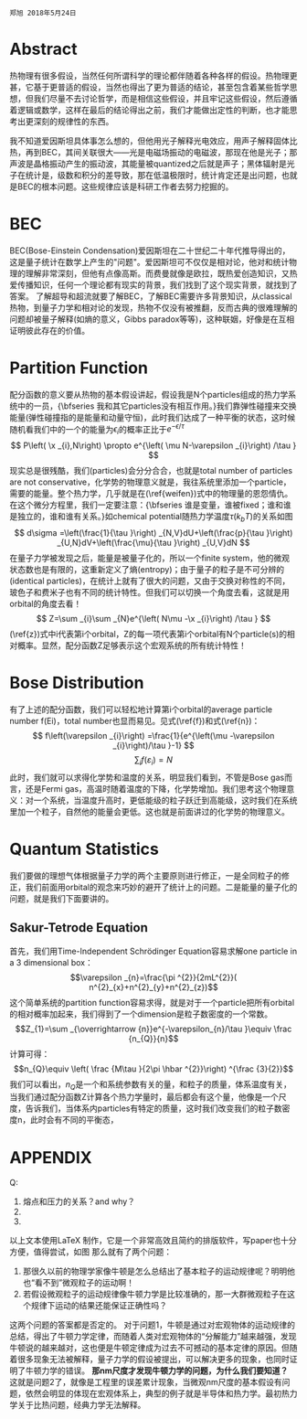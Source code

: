 `郑旭 2018年5月24日`
# Abstract
热物理有很多假设，当然任何所谓科学的理论都伴随着各种各样的假设。热物理更甚，它基于更普适的假设，当然也得出了更为普适的结论，甚至包含着某些哲学思想，但我们尽量不去讨论哲学，而是相信这些假设，并且牢记这些假设，然后遵循着逻辑或数学，这样在最后的结论得出之前，我们才能做出定性的判断，也才能思考出更深刻的规律性的东西。

我不知道爱因斯坦具体事怎么想的，但他用光子解释光电效应，用声子解释固体比热，再到BEC，其间关联很大——光是电磁场振动的电磁波，那现在他是光子；那声波是晶格振动产生的振动波，其能量被quantized之后就是声子；黑体辐射是光子在统计是，级数和积分的差导致，那在低温极限时，统计肯定还是出问题，也就是BEC的根本问题。这些规律应该是科研工作者去努力挖掘的。
# BEC
BEC(Bose-Einstein Condensation)爱因斯坦在二十世纪二十年代推导得出的，这是量子统计在数学上产生的"问题"。爱因斯坦可不仅仅是相对论，他对和统计物理的理解非常深刻，但他有点像高斯。而费曼就像是欧拉，既热爱创造知识，又热爱传播知识，任何一个理论都有现实的背景，我们找到了这个现实背景，就找到了答案。
了解超导和超流就要了解BEC，了解BEC需要许多背景知识，从classical热物，到量子力学和相对论的发现，热物不仅没有被推翻，反而古典的很难理解的问题却被量子解释(如熵的意义，Gibbs paradox等等)，这种联姻，好像是在互相证明彼此存在的价值。
# Partition Function
配分函数的意义要从热物的基本假设讲起，假设我是N个particles组成的热力学系统中的一员，{\bfseries 我和其它particles没有相互作用。}我们靠弹性碰撞来交换能量(弹性碰撞指的是能量和动量守恒)，此时我们达成了一种平衡的状态，这时候随机看我们中的一个的能量为$\epsilon_{i}$的概率正比于$e^{-\epsilon/\tau}$
$$
P\left( \x _{i},N\right) \propto e^{\left( \mu N-\varepsilon _{i}\right) /\tau } 
$$
现实总是很残酷，我们(particles)会分分合合，也就是total number of particles are not conservative，化学势的物理意义就是，我往系统里添加一个particle，需要的能量。整个热力学，几乎就是在(\ref{weifen})式中的物理量的恩怨情仇。在这个微分方程里，我们一定要注意：{\bfseries 谁是变量，谁被fixed；谁和谁是独立的，谁和谁有关系。}如chemical potential随热力学温度$\tau(k_{b}T)$的关系如图
$$
   d\sigma =\left(\frac{1}{\tau }\right) _{N,V}dU+\left(\frac{p}{\tau }\right) _{U,N}dV+\left(\frac{\mu}{\tau }\right) _{U,V}dN
$$
在量子力学被发现之后，能量是被量子化的，所以一个finite system，他的微观状态数也是有限的，这重新定义了熵(entropy)；由于量子的粒子是不可分辨的(identical particles)，在统计上就有了很大的问题，又由于交换对称性的不同，玻色子和费米子也有不同的统计特性。但我们可以切换一个角度去看，这就是用orbital的角度去看！
$$
  Z=\sum _{i}\sum _{N}e^{\left( N\mu -\x _{i}\right) /\tau }
$$
(\ref{z})式中i代表第i个orbital，Z的每一项代表第i个orbital有N个particle(s)的相对概率。显然，配分函数Z足够表示这个宏观系统的所有统计特性！

# Bose Distribution
有了上述的配分函数，我们可以轻松地计算第i个orbital的average particle number f(Ei)，total number也显而易见。见式(\ref{f})和式(\ref{n})：
$$
f\left(\varepsilon _{i}\right) =\frac{1}{e^{\left(\mu -\varepsilon _{i}\right)/\tau }-1}
$$
$$
	\sum _{i}f\left( \varepsilon _{i}\right) =N
$$
此时，我们就可以求得化学势和温度的关系，明显我们看到，不管是Bose gas而言，还是Fermi gas，高温时随着温度的下降，化学势增加。我们思考这个物理意义：对一个系统，当温度升高时，更低能级的粒子跃迁到高能级，这时我们在系统里加一个粒子，自然他的能量会更低。这也就是前面讲过的化学势的物理意义。
# Quantum Statistics
我们要做的理想气体根据量子力学的两个主要原则进行修正，一是全同粒子的修正，我们前面用orbital的观念来巧妙的避开了统计上的问题。二是能量的量子化的问题，就是我们下面要讲的。
## Sakur-Tetrode Equation
首先，我们用Time-Independent Schrödinger Equation容易求解one particle in a 3 dimensional box：
$$\varepsilon _{n}=\frac{\pi ^{2}}{2mL^{2}}( n^{2}_{x}+n^{2}_{y}+n^{2}_{z})$$
这个简单系统的partition function容易求得，就是对于一个particle把所有orbital的相对概率加起来，我们得到了一个dimension是粒子数密度的一个常数。
$$Z_{1}=\sum _{\overrightarrow {n}}e^{-\varepsilon_{n}/\tau }\equiv \frac {n_{Q}}{n}$$
计算可得：
$$n_{Q}\equiv \left( \frac {M\tau }{2\pi \hbar ^{2}}\right) ^{\frac {3}{2}}$$
我们可以看出，$n_{Q}$是一个和系统参数有关的量，和粒子的质量，体系温度有关，当我们通过配分函数Z计算各个热力学量时，最后都会有这个量，他像是一个尺度，告诉我们，当体系内particles有特定的质量，这时我们改变我们的粒子数密度n，此时会有不同的平衡态，
# APPENDIX
Q:
1. 熔点和压力的关系？and why？
2. 
3. 
以上文本使用LaTeX 制作，它是一个非常高效且简约的排版软件，写paper也十分方便，值得尝试，如图
那么就有了两个问题：
1. 那很久以前的物理学家像牛顿是怎么总结出了基本粒子的运动规律呢？明明他也“看不到”微观粒子的运动啊！
2. 若假设微观粒子的运动规律像牛顿力学是比较准确的，那一大群微观粒子在这个规律下运动的结果还能保证正确性吗？

这两个问题的答案都是否定的。
对于问题1，牛顿是通过对宏观物体的运动规律的总结，得出了牛顿力学定律，而随着人类对宏观物体的“分解能力”越来越强，发现牛顿说的越来越对，这也便是牛顿定律成为过去不可撼动的基本定律的原因。但随着很多现象无法被解释，量子力学的假设被提出，可以解决更多的现象，也同时证明了牛顿力学的错误。
**那nm尺度才发现牛顿力学的问题，为什么我们要知道？**
这就是问题2了，就像是工程里的误差累计现象，当微观nm尺度的基本假设有问题，依然会明显的体现在宏观体系上，典型的例子就是半导体和热力学。最初热力学关于比热问题，经典力学无法解释。